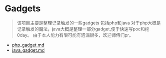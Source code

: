 # Gadgets

> 该项目主要是整理记录触发的一些gadgets 包括php和java
> 对于php大概是记录触发的魔法，java大概是整理一部分gadget,便于快速写poc和挖0day。
> 由于本人能力有限可能有遗漏很多，欢迎师傅们pr。

+ [php_gadget.md](php的gadget)
+ [java_gadget.md](java的gadget)
